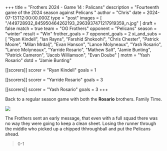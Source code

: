 +++
title = "Frothers 2024 - Game 14 : Palicans"
description = "Fourteenth game of the 2024 season against Pelicans "
author = "Chris"
date = 2024-07-13T12:00:00.000Z
type = "post"
images = [ "/449728932_845950464262193_2963937471217919359_n.jpg" ]
draft = false
match = true
team = "OG Frothers"
opponent = "Pelicans"
season = "winter"
result = "Win"
frother_goals = 7
opponent_goals = 2
xi_and_subs = [
  "Ryan Kindell",
  "Ian Rayns",
  "Farshid Shokoohi",
  "Chris Chester",
  "Patrick Moore",
  "Milan Mrdalj",
  "Evan Hanson",
  "Lance Molyneaux",
  "Yash Rosario",
  "Lance Molyneaux",
  "Yarride Rosario",
  "Mathew Salt",
  "Jamie Bunting",
  "Patrick Cameron",
  "Jacob Williamson",
  "Evan Doube"
]
motm = "Yash Rosario"
dotd = "Jamie Bunting"

[[scorers]]
scorer = "Ryan Kindell"
goals = 1

[[scorers]]
scorer = "Yarride Rosario"
goals = 3

[[scorers]]
scorer = "Yash Rosario"
goals = 3
+++

Back to a regular season game with both the **Rosario** brothers. Family Time.

![](/449728932_845950464262193_2963937471217919359_n.jpg)

The Frothers sent an early message, that even with a full squad there was no way they were going to keep a clean sheet. Losing the runner through the middle who picked up a chipped thhroughball and put the Pelicans ahead.

> 0-1 

